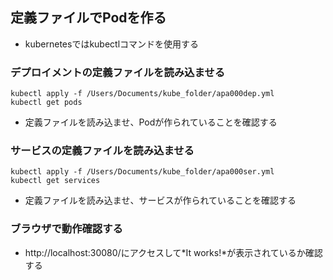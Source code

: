 ## 定義ファイルでPodを作る

* kubernetesではkubectlコマンドを使用する

### デプロイメントの定義ファイルを読み込ませる
```
kubectl apply -f /Users/Documents/kube_folder/apa000dep.yml
kubectl get pods
```
* 定義ファイルを読み込ませ、Podが作られていることを確認する

### サービスの定義ファイルを読み込ませる
```
kubectl apply -f /Users/Documents/kube_folder/apa000ser.yml
kubectl get services
```
* 定義ファイルを読み込ませ、サービスが作られていることを確認する

### ブラウザで動作確認する
* http://localhost:30080/にアクセスして*It works!*が表示されているか確認する